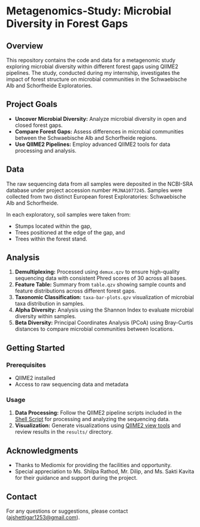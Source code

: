 # Metagenomics-Study: Microbial Diversity in Forest Gaps

## Overview

This repository contains the code and data for a metagenomic study exploring microbial diversity within different forest gaps using QIIME2 pipelines. The study, conducted during my internship, investigates the impact of forest structure on microbial communities in the Schwaebische Alb and Schorfheide Exploratories.

## Project Goals

- **Uncover Microbial Diversity:** Analyze microbial diversity in open and closed forest gaps.
- **Compare Forest Gaps:** Assess differences in microbial communities between the Schwaebische Alb and Schorfheide regions.
- **Use QIIME2 Pipelines:** Employ advanced QIIME2 tools for data processing and analysis.

## Data

The raw sequencing data from all samples were deposited in the NCBI-SRA database under project accession number `PRJNA1077245`. Samples were collected from two distinct European forest Exploratories: Schwaebische Alb and Schorfheide. 

In each exploratory, soil samples were taken from:
- Stumps located within the gap,
- Trees positioned at the edge of the gap, and
- Trees within the forest stand.

## Analysis

1. **Demultiplexing:** Processed using `demux.qzv` to ensure high-quality sequencing data with consistent Phred scores of 30 across all bases.
2. **Feature Table:** Summary from `table.qzv` showing sample counts and feature distributions across different forest gaps.
3. **Taxonomic Classification:** `taxa-bar-plots.qzv` visualization of microbial taxa distribution in samples.
4. **Alpha Diversity:** Analysis using the Shannon Index to evaluate microbial diversity within samples.
5. **Beta Diversity:** Principal Coordinates Analysis (PCoA) using Bray-Curtis distances to compare microbial communities between locations.

## Getting Started

### Prerequisites

- QIIME2 installed
- Access to raw sequencing data and metadata

### Usage

1. **Data Processing:** Follow the QIIME2 pipeline scripts included in the [Shell Script](qiime2_shell_script.sh) for processing and analyzing the sequencing data.
2. **Visualization:** Generate visualizations using [QIIME2 view tools](https://view.qiime2.org/) and review results in the `results/` directory.

## Acknowledgments

- Thanks to Mediomix for providing the facilities and opportunity.
- Special appreciation to Ms. Shilpa Rathod, Mr. Dilip, and Ms. Sakti Kavita for their guidance and support during the project.

## Contact

For any questions or suggestions, please contact (ajshettigar1253@gmail.com).
